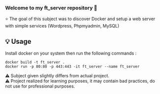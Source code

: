 ### Welcome to my ft_server repository 👋

⭐️ The goal of this subject was to discover Docker and setup a web server with simple services (Wordpress, Phpmyadmin, MySQL)

## 💡 Usage

Install docker on your system then run the following commands :

```
docker build -t ft_server .
docker run -p 80:80 -p 443:443 -it ft_server --name ft_server
```

⚠️ Subject given slightly differs from actual project.<br>
⚠️ Project realized for learning purposes, it may contain bad practices, do not use for professional purposes.